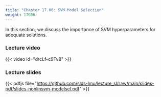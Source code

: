```yaml
---
title: "Chapter 17.06: SVM Model Selection"
weight: 17006
---
```

In this section, we discuss the importance of SVM hyperparameters for adequate solutions. 

<!--more-->

### Lecture video

{{< video id="drcLf-c9Tv8" >}}

### Lecture slides

{{< pdfjs file="https://github.com/slds-lmu/lecture_sl/raw/main/slides-pdf/slides-nonlinsvm-modelsel.pdf" >}}
